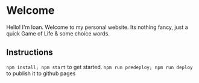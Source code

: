 # Welcome

Hello! I'm Ioan. Welcome to my personal website. Its nothing fancy, just a quick Game of Life & some choice words.

## Instructions

`npm install; npm start` to get started.
`npm run predeploy; npm run deploy` to publish it to github pages

